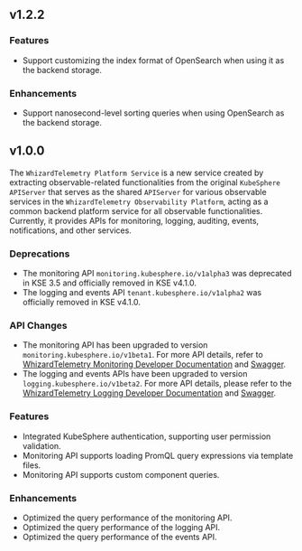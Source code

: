 <!---
Please do not delete this line of version tag
RELEASE_MARK v4.1.2 RELEASE_MARK
Please do not delete this line of version tag
-->

## v1.2.2

### Features

- Support customizing the index format of OpenSearch when using it as the backend storage.

### Enhancements

- Support nanosecond-level sorting queries when using OpenSearch as the backend storage.

<!---
Please do not delete this line of version tag
RELEASE_MARK v4.1.0 RELEASE_MARK
Please do not delete this line of version tag
-->
## v1.0.0

The `WhizardTelemetry Platform Service` is a new service created by extracting observable-related functionalities from the original `KubeSphere APIServer` that serves as the shared `APIServer` for various observable services in the `WhizardTelemetry Observability Platform`, acting as a common backend platform service for all observable functionalities. Currently, it provides APIs for monitoring, logging, auditing, events, notifications, and other services.

### Deprecations

- The monitoring API `monitoring.kubesphere.io/v1alpha3` was deprecated in KSE 3.5 and officially removed in KSE v4.1.0.
- The logging and events API `tenant.kubesphere.io/v1alpha2` was officially removed in KSE v4.1.0.

### API Changes

- The monitoring API has been upgraded to version `monitoring.kubesphere.io/v1beta1`. For more API details, refer to [WhizardTelemetry Monitoring Developer Documentation](https://github.com/kubesphere-extensions/kse-extensions/blob/v4.1.0/whizard-telemetry/montoring-extension-dev-guide.md#whizardtelemetry-monitoring-api-%E5%8F%82%E8%80%83) and [Swagger](https://github.com/kubesphere-extensions/kse-extensions/blob/v4.1.0/whizard-telemetry/swagger.json).
- The logging and events APIs have been upgraded to version `logging.kubesphere.io/v1beta2`. For more API details, please refer to the [WhizardTelemetry Logging Developer Documentation](https://github.com/kubesphere-extensions/kse-extensions/blob/v4.1.0/whizard-telemetry/logging-dev-guide.md#whizardtelemetry-api-%E5%8F%82%E8%80%83) and [Swagger](https://github.com/kubesphere-extensions/kse-extensions/blob/v4.1.0/whizard-telemetry/swagger.json).

### Features

- Integrated KubeSphere authentication, supporting user permission validation.
- Monitoring API supports loading PromQL query expressions via template files.
- Monitoring API supports custom component queries.

### Enhancements

- Optimized the query performance of the monitoring API.
- Optimized the query performance of the logging API.
- Optimized the query performance of the events API.
